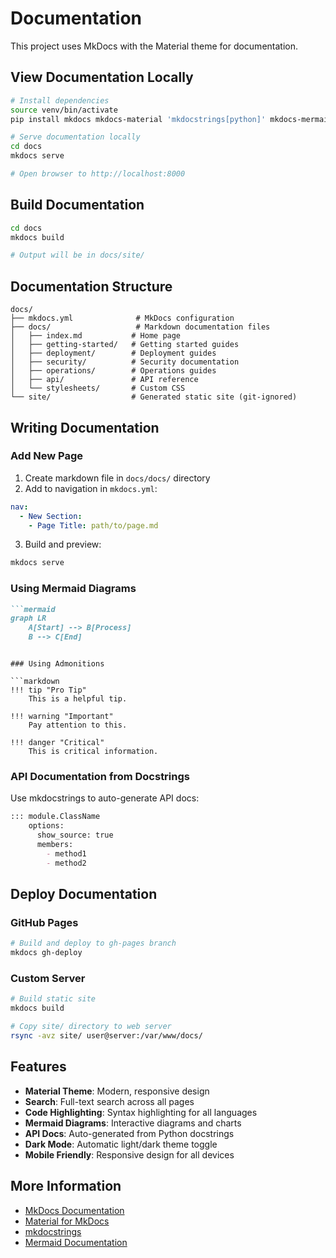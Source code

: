# Documentation

This project uses MkDocs with the Material theme for documentation.

## View Documentation Locally

```bash
# Install dependencies
source venv/bin/activate
pip install mkdocs mkdocs-material 'mkdocstrings[python]' mkdocs-mermaid2-plugin

# Serve documentation locally
cd docs
mkdocs serve

# Open browser to http://localhost:8000
```

## Build Documentation

```bash
cd docs
mkdocs build

# Output will be in docs/site/
```

## Documentation Structure

```
docs/
├── mkdocs.yml              # MkDocs configuration
├── docs/                   # Markdown documentation files
│   ├── index.md           # Home page
│   ├── getting-started/   # Getting started guides
│   ├── deployment/        # Deployment guides
│   ├── security/          # Security documentation
│   ├── operations/        # Operations guides
│   ├── api/               # API reference
│   └── stylesheets/       # Custom CSS
└── site/                  # Generated static site (git-ignored)
```

## Writing Documentation

### Add New Page

1. Create markdown file in `docs/docs/` directory
2. Add to navigation in `mkdocs.yml`:

```yaml
nav:
  - New Section:
    - Page Title: path/to/page.md
```

3. Build and preview:

```bash
mkdocs serve
```

### Using Mermaid Diagrams

```markdown
```mermaid
graph LR
    A[Start] --> B[Process]
    B --> C[End]
```
```

### Using Admonitions

```markdown
!!! tip "Pro Tip"
    This is a helpful tip.

!!! warning "Important"
    Pay attention to this.

!!! danger "Critical"
    This is critical information.
```

### API Documentation from Docstrings

Use mkdocstrings to auto-generate API docs:

```markdown
::: module.ClassName
    options:
      show_source: true
      members:
        - method1
        - method2
```

## Deploy Documentation

### GitHub Pages

```bash
# Build and deploy to gh-pages branch
mkdocs gh-deploy
```

### Custom Server

```bash
# Build static site
mkdocs build

# Copy site/ directory to web server
rsync -avz site/ user@server:/var/www/docs/
```

## Features

- **Material Theme**: Modern, responsive design
- **Search**: Full-text search across all pages
- **Code Highlighting**: Syntax highlighting for all languages
- **Mermaid Diagrams**: Interactive diagrams and charts
- **API Docs**: Auto-generated from Python docstrings
- **Dark Mode**: Automatic light/dark theme toggle
- **Mobile Friendly**: Responsive design for all devices

## More Information

- [MkDocs Documentation](https://www.mkdocs.org/)
- [Material for MkDocs](https://squidfunk.github.io/mkdocs-material/)
- [mkdocstrings](https://mkdocstrings.github.io/)
- [Mermaid Documentation](https://mermaid-js.github.io/)
